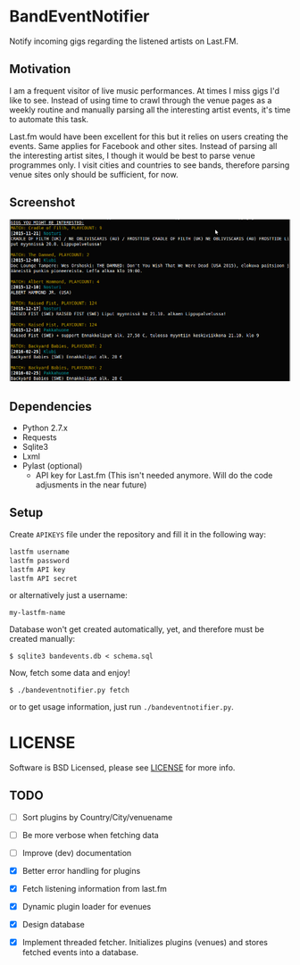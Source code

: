 # BandEventNotifier
Notify incoming gigs regarding the listened artists on Last.FM.

## Motivation
I am a frequent visitor of live music performances.
At times I miss gigs I'd like to see.
Instead of using time to crawl through the venue pages as a weekly
routine and manually parsing all the interesting artist events, it's time to
automate this task.

Last.fm would have been excellent for this but it relies on users creating the
events.
Same applies for Facebook and other sites.
Instead of parsing all the interesting artist sites, I though it would be best
to parse venue programmes only.
I visit cities and countries to see bands, therefore parsing venue sites only
should be sufficient, for now.

## Screenshot
![BandEventNotifier](ben.png)


## Dependencies
- Python 2.7.x
- Requests
- Sqlite3
- Lxml
- Pylast (optional)
	- API key for Last.fm (This isn't needed anymore. Will do the code
	  adjusments in the near future)


## Setup
Create `APIKEYS` file under the repository and fill it in the following way:

	lastfm username
	lastfm password
	lastfm API key
	lastfm API secret

or alternatively just a username:

	my-lastfm-name

Database won't get created automatically, yet, and therefore must be created
manually:

	$ sqlite3 bandevents.db < schema.sql

Now, fetch some data and enjoy!

	$ ./bandeventnotifier.py fetch

or to get usage information, just run `./bandeventnotifier.py`.

# LICENSE
Software is BSD Licensed, please see [LICENSE](LICENSE) for more info.

## TODO
- [ ] Sort plugins by Country/City/venuename

- [ ] Be more verbose when fetching data

- [ ] Improve (dev) documentation

- [X] Better error handling for plugins

- [X] Fetch listening information from last.fm

- [X] Dynamic plugin loader for evenues

- [X] Design database

- [X] Implement threaded fetcher. Initializes plugins (venues) and stores
  fetched events into a database.

